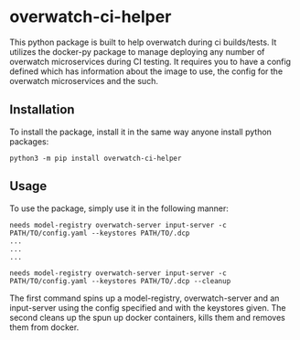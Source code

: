 # overwatch-ci-helper

This python package is built to help overwatch during ci builds/tests. It utilizes the docker-py package to manage deploying any number of overwatch microservices during CI testing. It requires you to have a config defined which has information about the image to use, the config for the overwatch microservices and the such.

## Installation

To install the package, install it in the same way anyone install python packages:
```
python3 -m pip install overwatch-ci-helper
```

## Usage

To use the package, simply use it in the following manner:
```
needs model-registry overwatch-server input-server -c PATH/TO/config.yaml --keystores PATH/TO/.dcp
...
...
...

needs model-registry overwatch-server input-server -c PATH/TO/config.yaml --keystores PATH/TO/.dcp --cleanup
```

The first command spins up a model-registry, overwatch-server and an input-server using the config specified and with the keystores given. The second cleans up the spun up docker containers, kills them and removes them from docker. 



